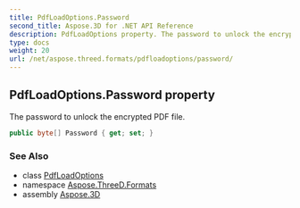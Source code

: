 ```yaml
---
title: PdfLoadOptions.Password
second_title: Aspose.3D for .NET API Reference
description: PdfLoadOptions property. The password to unlock the encrypted PDF file
type: docs
weight: 20
url: /net/aspose.threed.formats/pdfloadoptions/password/
---
```

## PdfLoadOptions.Password property

The password to unlock the encrypted PDF file.

```csharp
public byte[] Password { get; set; }
```

### See Also

* class [PdfLoadOptions](../)
* namespace [Aspose.ThreeD.Formats](../../../aspose.threed.formats/)
* assembly [Aspose.3D](../../../)


